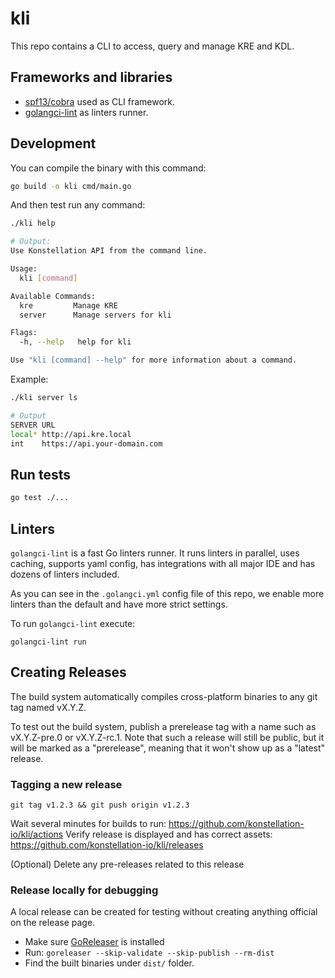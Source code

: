 # kli

This repo contains a CLI to access, query and manage KRE and KDL.


## Frameworks and libraries

- [spf13/cobra](https://github.com/spf13/cobra) used as CLI framework. 
- [golangci-lint](https://golangci-lint.run/) as linters runner.


## Development

You can compile the binary with this command: 

```bash
go build -o kli cmd/main.go
```

And then test run any command: 
```bash
./kli help

# Output: 
Use Konstellation API from the command line.

Usage:
  kli [command]

Available Commands:
  kre         Manage KRE
  server      Manage servers for kli

Flags:
  -h, --help   help for kli

Use "kli [command] --help" for more information about a command.

```

Example: 

```bash
./kli server ls

# Output
SERVER URL                                  
local* http://api.kre.local                 
int    https://api.your-domain.com 
```


## Run tests

```sh
go test ./...
```


## Linters

`golangci-lint` is a fast Go linters runner. It runs linters in parallel, uses caching, supports yaml config, has
integrations with all major IDE and has dozens of linters included.

As you can see in the `.golangci.yml` config file of this repo, we enable more linters than the default and
have more strict settings.

To run `golangci-lint` execute:
```
golangci-lint run
```

## Creating Releases

The build system automatically compiles cross-platform binaries to any git tag named vX.Y.Z. 

To test out the build system, publish a prerelease tag with a name such as vX.Y.Z-pre.0 or vX.Y.Z-rc.1. 
Note that such a release will still be public, but it will be marked as a "prerelease", meaning that it won't show up as
a "latest" release.


### Tagging a new release

`git tag v1.2.3 && git push origin v1.2.3`

Wait several minutes for builds to run: https://github.com/konstellation-io/kli/actions
Verify release is displayed and has correct assets: https://github.com/konstellation-io/kli/releases

(Optional) Delete any pre-releases related to this release


### Release locally for debugging

A local release can be created for testing without creating anything official on the release page.

- Make sure [GoReleaser](https://goreleaser.com/install/) is installed
- Run: 
    `goreleaser --skip-validate --skip-publish --rm-dist`
- Find the built binaries under `dist/` folder.
